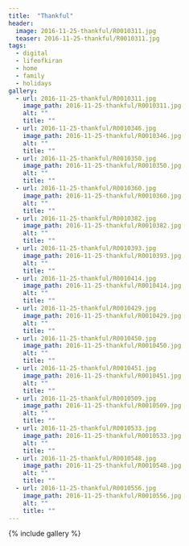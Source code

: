 ```yaml
---
title:  "Thankful"
header:
  image: 2016-11-25-thankful/R0010311.jpg
  teaser: 2016-11-25-thankful/R0010311.jpg
tags: 
  - digital
  - lifeofkiran
  - home
  - family
  - holidays
gallery:
  - url: 2016-11-25-thankful/R0010311.jpg
    image_path: 2016-11-25-thankful/R0010311.jpg
    alt: ""
    title: ""
  - url: 2016-11-25-thankful/R0010346.jpg
    image_path: 2016-11-25-thankful/R0010346.jpg
    alt: ""
    title: ""
  - url: 2016-11-25-thankful/R0010350.jpg
    image_path: 2016-11-25-thankful/R0010350.jpg
    alt: ""
    title: ""
  - url: 2016-11-25-thankful/R0010360.jpg
    image_path: 2016-11-25-thankful/R0010360.jpg
    alt: ""
    title: ""
  - url: 2016-11-25-thankful/R0010382.jpg
    image_path: 2016-11-25-thankful/R0010382.jpg
    alt: ""
    title: ""
  - url: 2016-11-25-thankful/R0010393.jpg
    image_path: 2016-11-25-thankful/R0010393.jpg
    alt: ""
    title: ""
  - url: 2016-11-25-thankful/R0010414.jpg
    image_path: 2016-11-25-thankful/R0010414.jpg
    alt: ""
    title: ""
  - url: 2016-11-25-thankful/R0010429.jpg
    image_path: 2016-11-25-thankful/R0010429.jpg
    alt: ""
    title: ""
  - url: 2016-11-25-thankful/R0010450.jpg
    image_path: 2016-11-25-thankful/R0010450.jpg
    alt: ""
    title: ""
  - url: 2016-11-25-thankful/R0010451.jpg
    image_path: 2016-11-25-thankful/R0010451.jpg
    alt: ""
    title: ""
  - url: 2016-11-25-thankful/R0010509.jpg
    image_path: 2016-11-25-thankful/R0010509.jpg
    alt: ""
    title: ""
  - url: 2016-11-25-thankful/R0010533.jpg
    image_path: 2016-11-25-thankful/R0010533.jpg
    alt: ""
    title: ""
  - url: 2016-11-25-thankful/R0010548.jpg
    image_path: 2016-11-25-thankful/R0010548.jpg
    alt: ""
    title: ""
  - url: 2016-11-25-thankful/R0010556.jpg
    image_path: 2016-11-25-thankful/R0010556.jpg
    alt: ""
    title: ""
---
```


{% include gallery %}
